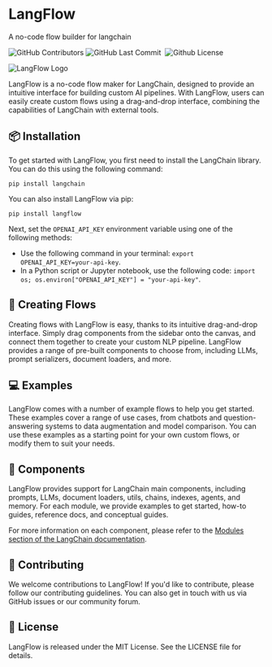 <!-- Title -->

# LangFlow

A no-code flow builder for langchain

<p>
<img alt="GitHub Contributors" src="https://img.shields.io/github/contributors/logspace-ai/langflow" />
<img alt="GitHub Last Commit" src="https://img.shields.io/github/last-commit/logspace-ai/langflow" />
<!-- <img alt="GitHub Language Count" src="https://img.shields.io/github/languages/count/logspace-ai/langflow" /> -->
<img alt="" src="https://img.shields.io/github/repo-size/logspace-ai/langflow" />
<!-- <img alt="GitHub Issues" src="https://img.shields.io/github/issues/logspace-ai/langflow" /> -->
<!-- <img alt="GitHub Closed Issues" src="https://img.shields.io/github/issues-closed/logspace-ai/langflow" /> -->
<!-- <img alt="GitHub Pull Requests" src="https://img.shields.io/github/issues-pr/logspace-ai/langflow" /> -->
<!-- <img alt="GitHub Closed Pull Requests" src="https://img.shields.io/github/issues-pr-closed/logspace-ai/langflow" />  -->
<!-- <img alt="GitHub Commit Activity (Year)" src="https://img.shields.io/github/commit-activity/y/logspace-ai/langflow" /> -->
<img alt="Github License" src="https://img.shields.io/github/license/logspace-ai/langflow" />  
</p>

![LangFlow Logo](https://github.com/logspace-ai/langflow/blob/main/img/llm_simple_flow.png)

LangFlow is a no-code flow maker for LangChain, designed to provide an intuitive interface for building custom AI pipelines. With LangFlow, users can easily create custom flows using a drag-and-drop interface, combining the capabilities of LangChain with external tools.

## 📦 Installation

To get started with LangFlow, you first need to install the LangChain library. You can do this using the following command:

`pip install langchain`

You can also install LangFlow via pip:

`pip install langflow`

Next, set the `OPENAI_API_KEY` environment variable using one of the following methods:

- Use the following command in your terminal: `export OPENAI_API_KEY=your-api-key`.
- In a Python script or Jupyter notebook, use the following code: `import os; os.environ["OPENAI_API_KEY"] = "your-api-key"`.

## 🎨 Creating Flows

Creating flows with LangFlow is easy, thanks to its intuitive drag-and-drop interface. Simply drag components from the sidebar onto the canvas, and connect them together to create your custom NLP pipeline. LangFlow provides a range of pre-built components to choose from, including LLMs, prompt serializers, document loaders, and more.

## 💻 Examples

LangFlow comes with a number of example flows to help you get started. These examples cover a range of use cases, from chatbots and question-answering systems to data augmentation and model comparison. You can use these examples as a starting point for your own custom flows, or modify them to suit your needs.

## 🧰 Components

LangFlow provides support for LangChain main components, including prompts, LLMs, document loaders, utils, chains, indexes, agents, and memory. For each module, we provide examples to get started, how-to guides, reference docs, and conceptual guides.

For more information on each component, please refer to the [Modules section of the LangChain documentation](https://langchain-docs.example.com/modules).

## 🔧 Contributing

We welcome contributions to LangFlow! If you'd like to contribute, please follow our contributing guidelines. You can also get in touch with us via GitHub issues or our community forum.

## 📄 License

LangFlow is released under the MIT License. See the LICENSE file for details.
